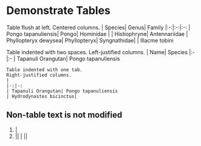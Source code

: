 # Demonstrate Tables

Table flush at left.
Centered columns.
| Species| Genus| Family
|:-:|:-:|:-:
| Pongo tapanuliensis| Pongo| Hominidae
| | Histiophryne| Antennariidae
| Phyllopteryx dewysea| Phyllopteryx| Syngnathidae|
| Illacme tobini

  Table indented with two spaces.
  Left-justified columns.
  | Name| Species
  |:-|:-
  | Tapanuli Orangutan| Pongo tapanuliensis

	Table indented with one tab.
	Right-justified columns.
	|
	|-:|-:
	| Tapanuli Orangutan| Pongo tapanuliensis
	| Hydrodynastes bicinctus|

## Non-table text is not modified
1. |
2. ||
    |
    ||
